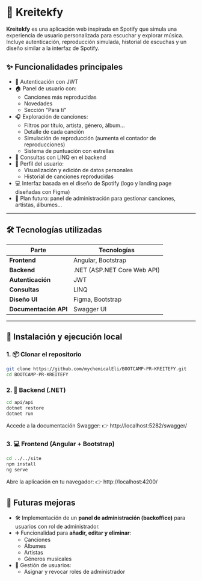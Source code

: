 # 🎵 Kreitekfy

**Kreitekfy** es una aplicación web inspirada en Spotify que simula una experiencia de usuario personalizada para escuchar y explorar música. Incluye autenticación, reproducción simulada, historial de escuchas y un diseño similar a la interfaz de Spotify.

## ✨ Funcionalidades principales

- 🔐 Autenticación con JWT
- 🏠 Panel de usuario con:
  - Canciones más reproducidas
  - Novedades
  - Sección "Para ti"
- 🎧 Exploración de canciones:
  - Filtros por título, artista, género, álbum...
  - Detalle de cada canción
  - Simulación de reproducción (aumenta el contador de reproducciones)
  - Sistema de puntuación con estrellas
- 🧠 Consultas con LINQ en el backend
- 👤 Perfil del usuario:
  - Visualización y edición de datos personales
  - Historial de canciones reproducidas
- 💻 Interfaz basada en el diseño de Spotify (logo y landing page diseñadas con Figma)
- 🚀 Plan futuro: panel de administración para gestionar canciones, artistas, álbumes...

---

## 🛠 Tecnologías utilizadas

| Parte       | Tecnologías                         |
|------------|--------------------------------------|
| **Frontend** | Angular, Bootstrap                  |
| **Backend**  | .NET (ASP.NET Core Web API)         |
| **Autenticación** | JWT                           |
| **Consultas** | LINQ                              |
| **Diseño UI** | Figma, Bootstrap                  |
| **Documentación API** | Swagger UI                |

---

## 🚀 Instalación y ejecución local

### 1. 📦 Clonar el repositorio

```bash
git clone https://github.com/mychemicalEli/BOOTCAMP-PR-KREITEFY.git
cd BOOTCAMP-PR-KREITEFY
````

### 2. 🔧 Backend (.NET)

```bash
cd api/api
dotnet restore
dotnet run
````

Accede a la documentación Swagger:
👉 http://localhost:5282/swagger/

### 3. 💻 Frontend (Angular + Bootstrap)
```bash
cd ../../site
npm install
ng serve
````
Abre la aplicación en tu navegador:
👉 http://localhost:4200/

## 🔮 Futuras mejoras

- 🛠 Implementación de un **panel de administración (backoffice)** para usuarios con rol de administrador.
- ➕ Funcionalidad para **añadir, editar y eliminar**:
  - Canciones
  - Álbumes
  - Artistas
  - Géneros musicales
- 👥 Gestión de usuarios:
  - Asignar y revocar roles de administrador


